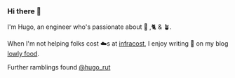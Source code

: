 ### Hi there 👋

I'm Hugo, an engineer who's passionate about 🚴‍ ,🐈 & 🪴.

When I'm not helping folks cost ☁️s at [infracost](https://github.com/infracost/infracost), I enjoy writing 🍜  on my blog [lowly food](https://www.lowlyfood.com).

Further ramblings found [@hugo_rut](https://twitter.com/hugo_rut)
